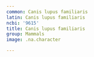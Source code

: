 ```yaml
---
common: Canis lupus familiaris
latin: Canis lupus familiaris
ncbi: '9615'
title: Canis lupus familiaris
group: Mammals
image: .na.character

---
```

